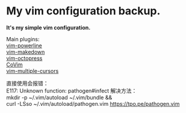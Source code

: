My vim configuration backup.    
====
**It's my simple vim configuration.**

Main plugins:    
[vim-powerline](https://github.com/Lokaltog/vim-powerline)     
[vim-makedown](https://github.com/plasticboy/vim-markdown)   
[vim-octopress](https://github.com/tangledhelix/vim-octopress)   
[CoVim](https://github.com/FredKSchott/CoVim)      
[vim-multiple-cursors](https://github.com/terryma/vim-multiple-cursors)
    
直接使用会报错：    
    E117: Unknown function: pathogen#infect
解决方法：    
    mkdir -p ~/.vim/autoload ~/.vim/bundle && \
    curl -LSso ~/.vim/autoload/pathogen.vim https://tpo.pe/pathogen.vim
